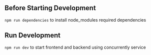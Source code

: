 ## Before Starting Development
`npm run dependencies` to install node_modules required dependencies

## Run Development
`npm run dev` to start frontend and backend using concurrently service